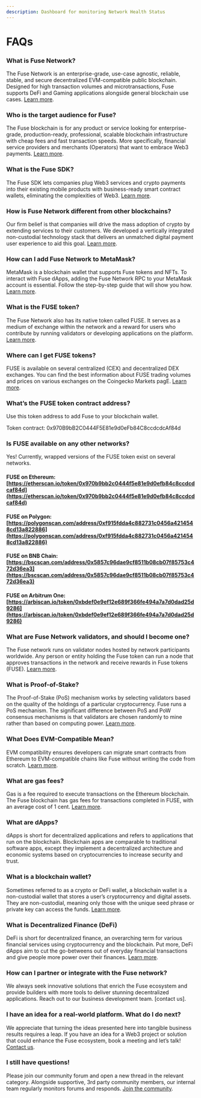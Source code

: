 ```yaml
---
description: Dashboard for monitoring Network Health Status
---
```


# FAQs

### What is Fuse Network?

The Fuse Network is an enterprise-grade, use-case agnostic, reliable, stable, and secure decentralized EVM-compatible public blockchain. Designed for high transaction volumes and microtransactions, Fuse supports DeFi and Gaming applications alongside general blockchain use cases. [Learn more](https://docs.fuse.io/aboutFuse/about-fuse).

### Who is the target audience for Fuse?

The Fuse blockchain is for any product or service looking for enterprise-grade, production-ready, professional, scalable blockchain infrastructure with cheap fees and fast transaction speeds. More specifically, financial service providers and merchants (Operators) that want to embrace Web3 payments. [Learn more](https://news.fuse.io/all-about-the-fuse-network-and-how-it-powers-crypto-payments/).

### What is the Fuse SDK?

The Fuse SDK lets companies plug Web3 services and crypto payments into their existing mobile products with business-ready smart contract wallets, eliminating the complexities of Web3. [Learn more](../../readme/fuse-sdk/).

### How is Fuse Network different from other blockchains?

Our firm belief is that companies will drive the mass adoption of crypto by extending services to their customers. We developed a vertically integrated non-custodial technology stack that delivers an unmatched digital payment user experience to aid this goal. [Learn more](https://news.fuse.io/all-about-the-fuse-network-and-how-it-powers-crypto-payments/).

### How can I add Fuse Network to MetaMask?

MetaMask is a blockchain wallet that supports Fuse tokens and NFTs. To interact with Fuse dApps, adding the Fuse Network RPC to your MetaMask account is essential. Follow the step-by-step guide that will show you how. [Learn more](https://news.fuse.io/how-to-add-fuse-network-to-metamask/).

### What is the FUSE token?

The Fuse Network also has its native token called FUSE. It serves as a medium of exchange within the network and a reward for users who contribute by running validators or developing applications on the platform. [Learn more](https://news.fuse.io/what-is-the-fuse-token-and-why-hold-it/).

### Where can I get FUSE tokens?

FUSE is available on several centralized (CEX) and decentralized DEX exchanges. You can find the best information about FUSE trading volumes and prices on various exchanges on the Coingecko Markets pagE. [Learn more](obtaining-assets-to-transact-on-fuse.md).

### What’s the FUSE token contract address?

Use this token address to add Fuse to your blockchain wallet.

Token contract: 0x970B9bB2C0444F5E81e9d0eFb84C8ccdcdcAf84d

### Is FUSE available on any other networks?

Yes! Currently, wrapped versions of the FUSE token exist on several networks.

#### FUSE on Ethereum: [https://etherscan.io/token/0x970b9bb2c0444f5e81e9d0efb84c8ccdcdcaf84d](https://etherscan.io/token/0x970b9bb2c0444f5e81e9d0efb84c8ccdcdcaf84d)

#### FUSE on Polygon: [https://polygonscan.com/address/0xf915fdda4c882731c0456a4214548cd13a822886](https://polygonscan.com/address/0xf915fdda4c882731c0456a4214548cd13a822886)

#### FUSE on BNB Chain: [https://bscscan.com/address/0x5857c96dae9cf8511b08cb07f85753c472d36ea3](https://bscscan.com/address/0x5857c96dae9cf8511b08cb07f85753c472d36ea3)

#### FUSE on Arbitrum One: [https://arbiscan.io/token/0xbdef0e9ef12e689f366fe494a7a7d0dad25d9286](https://arbiscan.io/token/0xbdef0e9ef12e689f366fe494a7a7d0dad25d9286)

### What are Fuse Network validators, and should I become one?

The Fuse network runs on validator nodes hosted by network participants worldwide. ​Any person or entity holding the Fuse token can run a node that approves transactions in the network and receive rewards in Fuse tokens (FUSE). [Learn more](https://news.fuse.io/what-is-a-validator-on-fuse-network/).

### What is Proof-of-Stake?

The Proof-of-Stake (PoS) mechanism works by selecting validators based on the quality of the holdings of a particular cryptocurrency. Fuse runs a PoS mechanism. The significant difference between PoS and PoW consensus mechanisms is that validators are chosen randomly to mine rather than based on computing power. [Learn more](https://news.fuse.io/what-is-proof-of-stake/).

### What Does EVM-Compatible Mean?

EVM compatibility ensures developers can migrate smart contracts from Ethereum to EVM-compatible chains like Fuse without writing the code from scratch. [Learn more](https://news.fuse.io/what-does-evm-compatible-mean/).

### What are gas fees?

Gas is a fee required to execute transactions on the Ethereum blockchain. The Fuse blockchain has gas fees for transactions completed in FUSE, with an average cost of 1 cent. [Learn more](https://news.fuse.io/what-are-gas-fees/).

### What are dApps?

dApps is short for decentralized applications and refers to applications that run on the blockchain. Blockchain apps are comparable to traditional software apps, except they implement a decentralized architecture and economic systems based on cryptocurrencies to increase security and trust.

### What is a blockchain wallet?

Sometimes referred to as a crypto or DeFi wallet, a blockchain wallet is a non-custodial wallet that stores a user’s cryptocurrency and digital assets. They are non-custodial, meaning only those with the unique seed phrase or private key can access the funds. [Learn more](https://news.fuse.io/custodial-and-non-custodial-crypto-wallets-whats-the-difference/).

### What is Decentralized Finance (DeFi)

DeFi is short for decentralized finance, an overarching term for various financial services using cryptocurrency and the blockchain. Put more, DeFi dApps aim to cut the go-betweens out of everyday financial transactions and give people more power over their finances. [Learn more](https://news.fuse.io/defi-crash-course-learn-about-the-future-of-open-source-money/).

### How can I partner or integrate with the Fuse network?

We always seek innovative solutions that enrich the Fuse ecosystem and provide builders with more tools to deliver stunning decentralized applications. Reach out to our business development team. \[contact us].

### I have an idea for a real-world platform. What do I do next?

We appreciate that turning the ideas presented here into tangible business results requires a leap. If you have an idea for a Web3 project or solution that could enhance the Fuse ecosystem, book a meeting and let’s talk! [Contact us](https://form.typeform.com/to/sGesyjyc?utm\_medium=xxxxx\&typeform-source=www.fuse.io).

### I still have questions!

Please join our community forum and open a new thread in the relevant category. Alongside supportive, 3rd party community members, our internal team regularly monitors forums and responds. [Join the community](https://t.me/fuseio).
